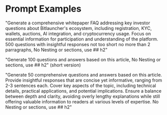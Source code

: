 # Prompt Examples

"Generate a comprehensive whitepaper FAQ addressing key investor questions about Bitlauncher's ecosystem, including registration, KYC, wallets, auctions, AI integration, and cryptocurrency usage. Focus on essential information for participation and understanding of the platform. 500 questions with insightful responses not too short no more than 2 parragraphs, No Nesting or sections, use ## h2"

"Generate 100 questions and answers based on this article, No Nesting or sections, use ## h2" (short version)

"Generate 50 comprehensive questions and answers based on this article. Provide insightful responses that are concise yet informative, ranging from 2-3 sentences each. Cover key aspects of the topic, including technical details, practical applications, and potential implications. Ensure a balance between depth and clarity, avoiding overly lengthy explanations while still offering valuable information to readers at various levels of expertise. No Nesting or sections, use ## h2"